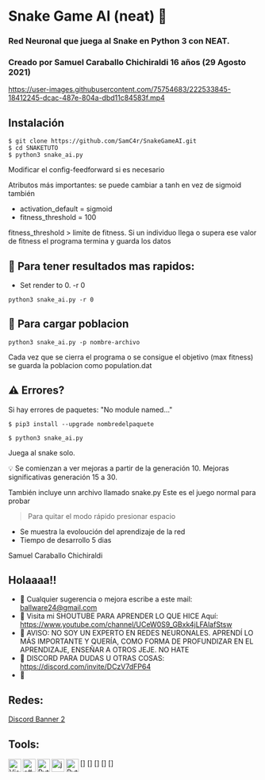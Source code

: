 
Snake Game AI (neat) 🐍
=====
### Red Neuronal que juega al Snake en Python 3 con NEAT. 
### Creado por Samuel Caraballo Chichiraldi 16 años (29 Agosto 2021)






https://user-images.githubusercontent.com/75754683/222533845-18412245-dcac-487e-804a-dbd11c84583f.mp4





Instalación
------------

```
$ git clone https://github.com/SamC4r/SnakeGameAI.git
$ cd SNAKETUTO
$ python3 snake_ai.py
```

Modificar el config-feedforward si es necesario

Atributos más importantes:
se puede cambiar a tanh en vez de sigmoid también
- activation_default = sigmoid 
- fitness_threshold     = 100          

fitness_threshold > limite de fitness. Si un individuo llega o supera ese valor de fitness el programa termina y guarda los datos

👀 Para tener resultados mas rapidos:
------------
- Set render to 0. -r 0

```python3 snake_ai.py -r 0```


🐍 Para cargar poblacion 
------------

```python3 snake_ai.py -p nombre-archivo```

Cada vez que se cierra el programa o se consigue el objetivo (max fitness) se guarda la poblacion como population.dat


⚠️ Errores?
------------

Si hay errores de paquetes: "No module named..."

```
$ pip3 install --upgrade nombredelpaquete

$ python3 snake_ai.py
```


Juega al snake solo.

💡 Se comienzan a ver mejoras a partir de la generación 10.
Mejoras significativas generación 15 a 30. 


También incluye unn archivo llamado snake.py Este es el juego normal para probar

> Para quitar el modo rápido presionar espacio

- Se muestra la evoloución del aprendizaje de la red
- Tiempo de desarrollo 5 dias

Samuel Caraballo Chichiraldi 




## Holaaaa!!

- 🔭 Cualquier sugerencia o mejora escribe a este mail: ballware24@gmail.com
- 🌱 Visita mi SHOUTUBE PARA APRENDER LO QUE HICE Aquí: https://www.youtube.com/channel/UCeW0S9_GBxk4jLFAlafStsw
- 👯 AVISO: NO SOY UN EXPERTO EN REDES NEURONALES. APRENDÍ LO MÁS IMPORTANTE Y QUERÍA, COMO FORMA DE PROFUNDIZAR EN EL APRENDIZAJE, ENSEÑAR A OTROS JEJE. NO HATE 
- 🥅 DISCORD PARA DUDAS U OTRAS COSAS: https://discord.com/invite/DCzV7dFP64
- 🏀 

## Redes:

[youtube]: https://www.youtube.com/channel/UCeW0S9_GBxk4jLFAlafStsw
[Discord Banner 2](https://discordapp.com/api/guilds/781244739977740338/widget.png?style=banner2)

## Tools:

[<img align="left" alt="Visual Studio Code" width="26px" src="https://raw.githubusercontent.com/github/explore/80688e429a7d4ef2fca1e82350fe8e3517d3494d/topics/visual-studio-code/visual-studio-code.png" />]
[<img align="left" alt="c#" width="26px" src="https://seeklogo.com/images/C/c-sharp-c-logo-02F17714BA-seeklogo.com.png" />]
[<img align="left" alt="Python" width="26px" src="https://upload.wikimedia.org/wikipedia/commons/thumb/c/c3/Python-logo-notext.svg/768px-Python-logo-notext.svg.png" />]
[<img align="left" alt="java" width="26px" src="https://cdn.worldvectorlogo.com/logos/java.svg" />]
[<img align="left" alt="Python" width="26px" src="https://i.pinimg.com/originals/f2/43/4c/f2434c3a2df5758d16d5d7cf5ed8d130.jpg" />]







